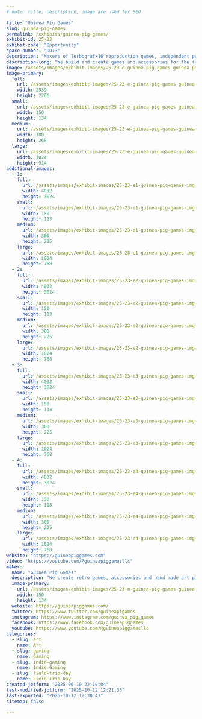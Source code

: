 ```yaml
---
# note: title, description, image are used for SEO

title: "Guinea Pig Games"
slug: guinea-pig-games
permalink: /exhibits/guinea-pig-games/
exhibit-id: 25-23
exhibit-zone: "Opportunity"
space-number: "OD13"
description: "Makers of Turbografx16 reproduction games, independent publisher and creator of handmade accessories"
description-long: "We build and create games and accessories for the legendary Turbografx 16 gaming console. We also sell, make accessories and hand made art to enhance your retro gaming collection!"
image: /assets/images/exhibit-images/25-23-e-guinea-pig-games-guinea-pig-games-llc-logo-v2-2576-300x268.png
image-primary: 
  full:
    url: /assets/images/exhibit-images/25-23-e-guinea-pig-games-guinea-pig-games-llc-logo-v2-2576-full.png
    width: 2539
    height: 2266
  small:
    url: /assets/images/exhibit-images/25-23-e-guinea-pig-games-guinea-pig-games-llc-logo-v2-2576-150x134.png
    width: 150
    height: 134
  medium:
    url: /assets/images/exhibit-images/25-23-e-guinea-pig-games-guinea-pig-games-llc-logo-v2-2576-300x268.png
    width: 300
    height: 268
  large:
    url: /assets/images/exhibit-images/25-23-e-guinea-pig-games-guinea-pig-games-llc-logo-v2-2576-1024x914.png
    width: 1024
    height: 914
additional-images: 
  - 1:
    full:
      url: /assets/images/exhibit-images/25-23-e1-guinea-pig-games-img-7942-full.jpeg
      width: 4032
      height: 3024
    small:
      url: /assets/images/exhibit-images/25-23-e1-guinea-pig-games-img-7942-150x113.jpeg
      width: 150
      height: 113
    medium:
      url: /assets/images/exhibit-images/25-23-e1-guinea-pig-games-img-7942-300x225.jpeg
      width: 300
      height: 225
    large:
      url: /assets/images/exhibit-images/25-23-e1-guinea-pig-games-img-7942-1024x768.jpeg
      width: 1024
      height: 768
  - 2:
    full:
      url: /assets/images/exhibit-images/25-23-e2-guinea-pig-games-img-7941-full.jpeg
      width: 4032
      height: 3024
    small:
      url: /assets/images/exhibit-images/25-23-e2-guinea-pig-games-img-7941-150x113.jpeg
      width: 150
      height: 113
    medium:
      url: /assets/images/exhibit-images/25-23-e2-guinea-pig-games-img-7941-300x225.jpeg
      width: 300
      height: 225
    large:
      url: /assets/images/exhibit-images/25-23-e2-guinea-pig-games-img-7941-1024x768.jpeg
      width: 1024
      height: 768
  - 3:
    full:
      url: /assets/images/exhibit-images/25-23-e3-guinea-pig-games-img-7879-full.jpeg
      width: 4032
      height: 3024
    small:
      url: /assets/images/exhibit-images/25-23-e3-guinea-pig-games-img-7879-150x113.jpeg
      width: 150
      height: 113
    medium:
      url: /assets/images/exhibit-images/25-23-e3-guinea-pig-games-img-7879-300x225.jpeg
      width: 300
      height: 225
    large:
      url: /assets/images/exhibit-images/25-23-e3-guinea-pig-games-img-7879-1024x768.jpeg
      width: 1024
      height: 768
  - 4:
    full:
      url: /assets/images/exhibit-images/25-23-e4-guinea-pig-games-img-6874-full.jpeg
      width: 4032
      height: 3024
    small:
      url: /assets/images/exhibit-images/25-23-e4-guinea-pig-games-img-6874-150x113.jpeg
      width: 150
      height: 113
    medium:
      url: /assets/images/exhibit-images/25-23-e4-guinea-pig-games-img-6874-300x225.jpeg
      width: 300
      height: 225
    large:
      url: /assets/images/exhibit-images/25-23-e4-guinea-pig-games-img-6874-1024x768.jpeg
      width: 1024
      height: 768
website: "https://guineapiggames.com"
video: "https://youtube.com/@guineapiggamesllc"
maker: 
  name: "Guinea Pig Games"
  description: "We create retro games, accessories and hand made art pieces to enhance your retro gaming collections."
  image-primary:
    url: /assets/images/exhibit-images/25-23-m-guinea-pig-games-guinea-pig-games-llc-logo-v2-300x268.png
    width: 150
    height: 134
  website: https://guineapiggames.com/
  twitter: https://www.twitter.com/guineapigames
  instagram: https://www.instagram.com/guinea_pig_games
  facebook: https://www.facebook.com/guineapiggames
  youtube: https://www.youtube.com/@guineapiggamesllc
categories: 
  - slug: art
    name: Art
  - slug: gaming
    name: Gaming
  - slug: indie-gaming
    name: Indie Gaming
  - slug: field-trip-day
    name: Field Trip Day
created-jotform: "2025-06-10 22:19:04"
last-modified-jotform: "2025-10-12 12:21:35"
last-exported: "2025-10-12 12:30:41"
sitemap: false

---
```

